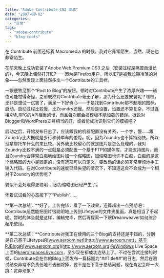 ```yaml
---
title: "Adobe Contribute CS3 测试"
date: "2007-08-02"
categories: 
  - "日常"
tags: 
  - "adobe-contribute"
  - "blog-tools"
---
```


在 Contribute 前面还标着 Macromedia 的时候，我对它非常陌生，当然，现在也非常陌生。

在前天晚上成功安装了Adobe Web Premium CS3 之后（安装过程是痛苦而漫长的），今天晚上偶然打开IE7——因为是Firefox用户，所以IE7是被我长期冷落的对象——忽然发现上面赫然多出一个Contribute的工具栏。

一眼便瞥见那个“Post to Blog”的按钮，顿时对Contribute产生了浓厚兴趣——诸位可能觉得奇怪，之前既然对Contribute毫无了解，那为什么还要安装呢？嘿嘿，无非是想试一试罢了，满足一下好奇心——于是找到Contribute那不起眼的图标，启动，启动过程比较慢，比Zoundry还慢。然后是设置，设置还不算复杂，不过连接XMLRPC的API相当的慢，而且每次都会报模板不能加载的错误。据说对Blogger和WordPress支持相当的好，或者能成功识别它们的模板吧？

启动之后，开始发布日志了，应该跟我的机器配置没有关系，一个字，慢……跟Zoundry比大概就是步行和骑单车的差距。呃，因为Zoundry也不算特别快，所以没拿摩托车什么的来比较。另外我比较留心的就是图片是怎么处理的，我对Zoundry比较不满的一点就是必须配置一个基于FTP的媒体库，才能支持图片。而且Zoundry会非常白痴地给图片加一个缩略图，加缩略图也许不白痴，白痴的是这个缩略图的大小是固定的，没有选项可以自定义，要改动的话必须非常麻烦地手工输入代码。在对Contribute的速度已经失望的情况下，不知道这会不会成为一个相对于Zoundry的优势呢？

貌似不会处理得更聪明 ，因为缩略图已经产生了。

怀着试试看的心态按下了“Publish”……

**第一次总结：**好了，上传完毕，看了一下效果，还算超出一点预期吧：Contribute居然能把图片很聪明地上传到Lifetype的文件夹里面，真是相当了不起呢。暂时的体会就是这样，编辑完毕，然后再探索一下跟Dreamweaver如何综合起来使用。

**第二次总结：**Contribute对我正在使用的三个Blog的支持还是不错的，分别是自己基于Lifetype的[www.aeroom.net](http://www.aeroom.net)，基于PJBlog的[www.aeroom.org](http://www.aeroom.org)和Windows Live Space上面的[kaero.spaces.live.com](http://kaero.spaces.live.com)，至少现在都成功连结上了。不过在尝试连接的时候，Contribute会在你的Blog上面发布一篇标题为"##Title##"的日志，然后在测试结束非常不负责任地不去删除掉，要不是在下善于总结问题，现在肯定会吓一大跳：灵异现象？
